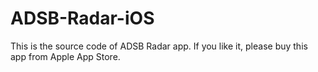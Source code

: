 # ADSB-Radar-iOS
This is the source code of ADSB Radar app. If you like it, please buy this app from Apple App Store. 
